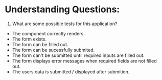 # Understanding Questions:
1. What are some possible tests for this application?
* The component correctly renders.
* The form exists.
* The form can be filled out.
* The form can be sucessfully submited.
* The form can't be submitted until required inputs are filled out.
* The form displays error messages when required fields are not filled out.
* The users data is submitted / displayed after submition.